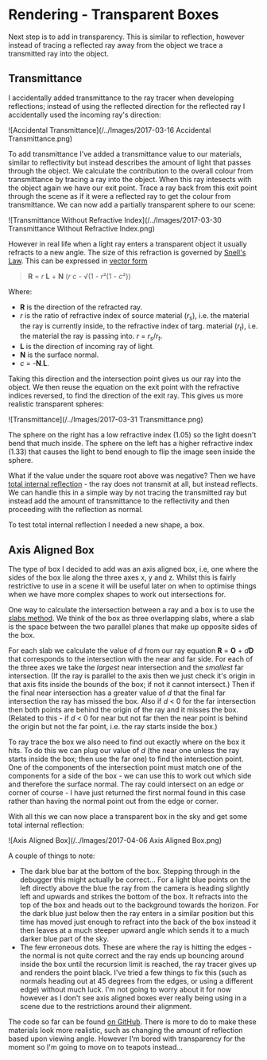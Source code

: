 # Rendering - Transparent Boxes #

Next step is to add in transparency. This is similar to reflection, however instead of tracing a reflected ray away from the object we trace a transmitted ray into the object.

## Transmittance ##

I accidentally added transmittance to the ray tracer when developing reflections; instead of using the reflected direction for the reflected ray I accidentally used the incoming ray's direction:

![Accidental Transmittance](/../Images/2017-03-16 Accidental Transmittance.png)

To add transmittance I've added a transmittance value to our materials, similar to reflectivity but instead describes the amount of light that passes through the object. We calculate the contribution to the overall colour from transmittance by tracing a ray into the object. When this ray intesects with the object again we have our exit point. Trace a ray back from this exit point through the scene as if it were a reflected ray to get the colour from transmittance. We can now add a partially transparent sphere to our scene:

![Transmittance Without Refractive Index](/../Images/2017-03-30 Transmittance Without Refractive Index.png)

However in real life when a light ray enters a transparent object it usually refracts to a new angle. The size of this refraction is governed by [Snell's Law](https://en.wikipedia.org/wiki/Snell%27s_law). This can be expressed in [vector form](https://en.wikipedia.org/wiki/Snell%27s_law#Vector_form)

> **R** = *r* **L** + **N** (*r* *c* - √(1 - *r*²(1 - *c*²))

Where:
* **R** is the direction of the refracted ray.
* *r* is the ratio of refractive index of source material (*r<sub>s</sub>*), i.e. the material the ray is currently inside, to the refractive index of targ. material (*r<sub>t</sub>*), i.e. the material the ray is passing into. *r* = *r<sub>s</sub>*/*r<sub>t</sub>*.
* **L** is the direction of incoming ray of light.
* **N** is the surface normal.
* *c* = -**N**.**L**.

Taking this direction and the intersection point gives us our ray into the object. We then reuse the equation on the exit point with the refractive indices reversed, to find the direction of the exit ray. This gives us more realistic transparent spheres:

![Transmittance](/../Images/2017-03-31 Transmittance.png)

The sphere on the right has a low refractive index (1.05) so the light doesn't bend that much inside. The sphere on the left has a higher refractive index (1.33) that causes the light to bend enough to flip the image seen inside the sphere.

What if the value under the square root above was negative? Then we have [total internal reflection](https://en.wikipedia.org/wiki/Total_internal_reflection) - the ray does not transmit at all, but instead reflects. We can handle this in a simple way by not tracing the transmitted ray but instead add the amount of transmittance to the reflectivity and then proceeding with the reflection as normal.

To test total internal reflection I needed a new shape, a box.

## Axis Aligned Box ##

The type of box I decided to add was an axis aligned box, i.e, one where the sides of the box lie along the three axes x, y and z. Whilst this is fairly restrictive to use in a scene it will be useful later on when to optimise things when we have more complex shapes to work out intersections for.

One way to calculate the intersection between a ray and a box is to use the [slabs method](http://www.siggraph.org/education/materials/HyperGraph/raytrace/rtinter3.htm). We think of the box as three overlapping slabs, where a slab is the space between the two parallel planes that make up opposite sides of the box.

For each slab we calculate the value of *d* from our ray equation **R** = **O** + *d***D** that corresponds to the intersection with the near and far side. For each of the three axes we take the *largest* near intersection and the *smallest* far intersection. (If the ray is parallel to the axis then we just check it's origin in that axis fits inside the bounds of the box; if not it cannot intersect.) Then if the final near intersection has a greater value of *d* that the final far intersection the ray has missed the box. Also if *d* < 0 for the far intersection then both points are behind the origin of the ray and it misses the box. (Related to this - if *d* < 0 for near but not far then the near point is behind the origin but not the far point, i.e. the ray starts inside the box.)

To ray trace the box we also need to find out exactly where on the box it hits. To do this we can plug our value of *d* (the near one unless the ray starts inside the box; then use the far one) to find the intersection point. One of the components of the intersection point must match one of the components for a side of the box - we can use this to work out which side and therefore the surface normal. The ray could intersect on an edge or corner of course - I have just returned the first normal found in this case rather than having the normal point out from the edge or corner.

With all this we can now place a transparent box in the sky and get some total internal reflection:

![Axis Aligned Box](/../Images/2017-04-06 Axis Aligned Box.png)

A couple of things to note:

* The dark blue bar at the bottom of the box. Stepping through in the debugger this might actually be correct... For a light blue points on the left directly above the blue the ray from the camera is heading slightly left and upwards and strikes the bottom of the box. It refracts into the top of the box and heads out to the background towards the horizon. For the dark blue just below then the ray enters in a similar position but this time has moved just enough to refract into the back of the box instead it then leaves at a much steeper upward angle which sends it to a much darker blue part of the sky.
* The few erroneous dots. These are where the ray is hitting the edges - the normal is not quite correct and the ray ends up bouncing around inside the box until the recursion limit is reached, the ray tracer gives up and renders the point black. I've tried a few things to fix this (such as normals heading out at 45 degrees from the edges, or using a different edge) without much luck. I'm not going to worry about it for now however as I don't see axis aligned boxes ever really being using in a scene due to the restrictions around their alignment.

The code so far can be found [on GitHub](https://github.com/MrKWatkins/Rendering/tree/transparent-boxes). There is more to do to make these materials look more realistic, such as changing the amount of reflection based upon viewing angle. However I'm bored with transparency for the moment so I'm going to move on to teapots instead...